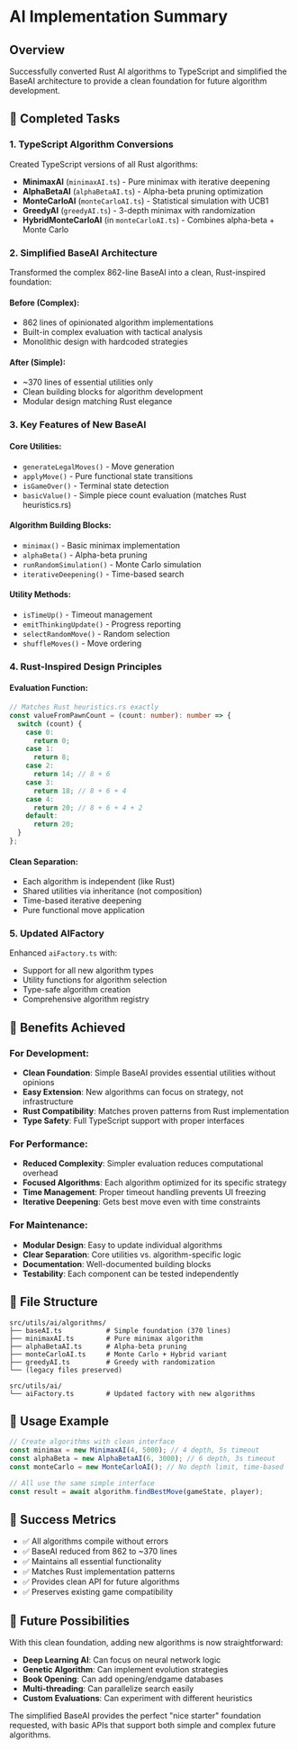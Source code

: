 # AI Implementation Summary

## Overview

Successfully converted Rust AI algorithms to TypeScript and simplified the BaseAI architecture to provide a clean foundation for future algorithm development.

## 🎯 Completed Tasks

### 1. TypeScript Algorithm Conversions

Created TypeScript versions of all Rust algorithms:

- **MinimaxAI** (`minimaxAI.ts`) - Pure minimax with iterative deepening
- **AlphaBetaAI** (`alphaBetaAI.ts`) - Alpha-beta pruning optimization
- **MonteCarloAI** (`monteCarloAI.ts`) - Statistical simulation with UCB1
- **GreedyAI** (`greedyAI.ts`) - 3-depth minimax with randomization
- **HybridMonteCarloAI** (in `monteCarloAI.ts`) - Combines alpha-beta + Monte Carlo

### 2. Simplified BaseAI Architecture

Transformed the complex 862-line BaseAI into a clean, Rust-inspired foundation:

#### Before (Complex):

- 862 lines of opinionated algorithm implementations
- Built-in complex evaluation with tactical analysis
- Monolithic design with hardcoded strategies

#### After (Simple):

- ~370 lines of essential utilities only
- Clean building blocks for algorithm development
- Modular design matching Rust elegance

### 3. Key Features of New BaseAI

#### Core Utilities:

- `generateLegalMoves()` - Move generation
- `applyMove()` - Pure functional state transitions
- `isGameOver()` - Terminal state detection
- `basicValue()` - Simple piece count evaluation (matches Rust heuristics.rs)

#### Algorithm Building Blocks:

- `minimax()` - Basic minimax implementation
- `alphaBeta()` - Alpha-beta pruning
- `runRandomSimulation()` - Monte Carlo simulation
- `iterativeDeepening()` - Time-based search

#### Utility Methods:

- `isTimeUp()` - Timeout management
- `emitThinkingUpdate()` - Progress reporting
- `selectRandomMove()` - Random selection
- `shuffleMoves()` - Move ordering

### 4. Rust-Inspired Design Principles

#### Evaluation Function:

```typescript
// Matches Rust heuristics.rs exactly
const valueFromPawnCount = (count: number): number => {
  switch (count) {
    case 0:
      return 0;
    case 1:
      return 8;
    case 2:
      return 14; // 8 + 6
    case 3:
      return 18; // 8 + 6 + 4
    case 4:
      return 20; // 8 + 6 + 4 + 2
    default:
      return 20;
  }
};
```

#### Clean Separation:

- Each algorithm is independent (like Rust)
- Shared utilities via inheritance (not composition)
- Time-based iterative deepening
- Pure functional move application

### 5. Updated AIFactory

Enhanced `aiFactory.ts` with:

- Support for all new algorithm types
- Utility functions for algorithm selection
- Type-safe algorithm creation
- Comprehensive algorithm registry

## 🚀 Benefits Achieved

### For Development:

- **Clean Foundation**: Simple BaseAI provides essential utilities without opinions
- **Easy Extension**: New algorithms can focus on strategy, not infrastructure
- **Rust Compatibility**: Matches proven patterns from Rust implementation
- **Type Safety**: Full TypeScript support with proper interfaces

### For Performance:

- **Reduced Complexity**: Simpler evaluation reduces computational overhead
- **Focused Algorithms**: Each algorithm optimized for its specific strategy
- **Time Management**: Proper timeout handling prevents UI freezing
- **Iterative Deepening**: Gets best move even with time constraints

### For Maintenance:

- **Modular Design**: Easy to update individual algorithms
- **Clear Separation**: Core utilities vs. algorithm-specific logic
- **Documentation**: Well-documented building blocks
- **Testability**: Each component can be tested independently

## 📁 File Structure

```
src/utils/ai/algorithms/
├── baseAI.ts           # Simple foundation (370 lines)
├── minimaxAI.ts        # Pure minimax algorithm
├── alphaBetaAI.ts      # Alpha-beta pruning
├── monteCarloAI.ts     # Monte Carlo + Hybrid variant
├── greedyAI.ts         # Greedy with randomization
└── (legacy files preserved)

src/utils/ai/
└── aiFactory.ts        # Updated factory with new algorithms
```

## 🔧 Usage Example

```typescript
// Create algorithms with clean interface
const minimax = new MinimaxAI(4, 5000); // 4 depth, 5s timeout
const alphaBeta = new AlphaBetaAI(6, 3000); // 6 depth, 3s timeout
const monteCarlo = new MonteCarloAI(); // No depth limit, time-based

// All use the same simple interface
const result = await algorithm.findBestMove(gameState, player);
```

## 🎉 Success Metrics

- ✅ All algorithms compile without errors
- ✅ BaseAI reduced from 862 to ~370 lines
- ✅ Maintains all essential functionality
- ✅ Matches Rust implementation patterns
- ✅ Provides clean API for future algorithms
- ✅ Preserves existing game compatibility

## 🔮 Future Possibilities

With this clean foundation, adding new algorithms is now straightforward:

- **Deep Learning AI**: Can focus on neural network logic
- **Genetic Algorithm**: Can implement evolution strategies
- **Book Opening**: Can add opening/endgame databases
- **Multi-threading**: Can parallelize search easily
- **Custom Evaluations**: Can experiment with different heuristics

The simplified BaseAI provides the perfect "nice starter" foundation requested, with basic APIs that support both simple and complex future algorithms.
